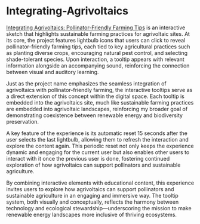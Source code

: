 # Integrating-Agrivoltaics
[Integrating Agrivoltaics: Pollinator-Friendly Farming Tips](https://www.youtube.com/watch?v=rubOztfeKzs) is an interactive sketch that highlights sustainable farming practices for agrivoltaic sites. At its core, the project features lightbulb icons that users can click to reveal pollinator-friendly farming tips, each tied to key agricultural practices such as planting diverse crops, encouraging natural pest control, and selecting shade-tolerant species. Upon interaction, a tooltip appears with relevant information alongside an accompanying sound, reinforcing the connection between visual and auditory learning.

Just as the project name emphasizes the seamless integration of agrivoltaics with pollinator-friendly farming, the interactive tooltips serve as a direct extension of this concept within the digital space. Each tooltip is embedded into the agrivoltaics site, much like sustainable farming practices are embedded into agrivoltaic landscapes, reinforcing my broader goal of demonstrating coexistence between renewable energy and biodiversity preservation.

A key feature of the experience is its automatic reset 15 seconds after the user selects the last lightbulb, allowing them to refresh the interaction and explore the content again. This periodic reset not only keeps the experience dynamic and engaging for the current user but also enables other users to interact with it once the previous user is done, fostering continued exploration of how agrivoltaics can support pollinators and sustainable agriculture.

By combining interactive elements with educational content, this experience invites users to explore how agrivoltaics can support pollinators and sustainable agriculture in an engaging and immersive way. The tooltip system, both visually and conceptually, reflects the harmony between technology and ecological stewardship—underscoring the mission to make renewable energy landscapes more inclusive of thriving ecosystems.
